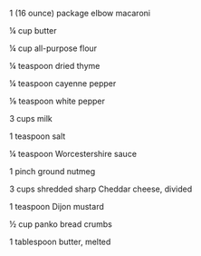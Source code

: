 1 (16 ounce) package elbow macaroni

¼ cup butter

¼ cup all-purpose flour

¼ teaspoon dried thyme

¼ teaspoon cayenne pepper

⅛ teaspoon white pepper

3 cups milk

1 teaspoon salt

¼ teaspoon Worcestershire sauce

1 pinch ground nutmeg

3 cups shredded sharp Cheddar cheese, divided

1 teaspoon Dijon mustard

½ cup panko bread crumbs

1 tablespoon butter, melted
